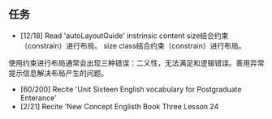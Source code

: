 ## 任务 ##
* [12/18] Read 'autoLayoutGuide'
instrinsic content size结合约束（constrain）进行布局。
size class结合约束（constrain）进行布局。


使用约束进行布局通常会出现三种错误：二义性，无法满足和逻辑错误。善用异常提示信息解决布局产生的问题。
* [60/200] Recite 'Unit Sixteen English vocabulary for Postgraduate Enterance'
* [2/21] Recite 'New Concept Englisth Book Three Lesson 24
